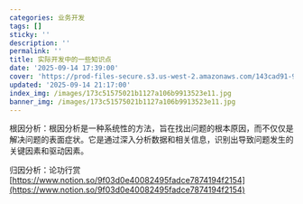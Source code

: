```yaml
---
categories: 业务开发
tags: []
sticky: ''
description: ''
permalink: ''
title: 实际开发中的一些知识点
date: '2025-09-14 17:39:00'
cover: 'https://prod-files-secure.s3.us-west-2.amazonaws.com/143cad91-961b-48b0-82dc-78fbb6eb5abe/83bc1247-7eab-4886-bdcb-1ffb1bb8be2b/%E8%90%A9%E6%A3%AE%E3%81%98%E3%81%82_2199289_cover.jpg?X-Amz-Algorithm=AWS4-HMAC-SHA256&X-Amz-Content-Sha256=UNSIGNED-PAYLOAD&X-Amz-Credential=ASIAZI2LB466YAYPT2ZV%2F20250920%2Fus-west-2%2Fs3%2Faws4_request&X-Amz-Date=20250920T100045Z&X-Amz-Expires=3600&X-Amz-Security-Token=IQoJb3JpZ2luX2VjEHIaCXVzLXdlc3QtMiJHMEUCIQDhy3AVM%2BoxdNfJNGqCZc1M2ogqiABo0xEFlIXN2Z4hXQIgPxmlmA9l0uND2sGw2JxWFx7TSZcWI9P24xjoPvaeJskqiAQI6%2F%2F%2F%2F%2F%2F%2F%2F%2F%2F%2FARAAGgw2Mzc0MjMxODM4MDUiDPbLDmnAIEfgJZ3%2FQSrcA1eU5CFIIkus44CwpvlcEicSlii5UjPiwwxGbW9BvyT1msuk4EUfrPOf%2FW9tEiI87UT%2FQ8j8oGAa2RU6zrsJCSfs9GwtllgmYiMwqBfNtYtM7EpAFy1WVAtb0fjQoNzgNNttx0j8MRS7zC8hCTqnle9U%2FWDX6ti6u9STRw1GZn6Z9ndOeAW3gG1xrlMn1JP85ErIwdC38lH4NrbuJZ7xSx59PTGbtbip4VQcl%2FXoF%2B565Bc3%2Bqf68Rb9y8MPcByyc6zIMBxtmxQOiTUXRsZwum9qdn%2FGhX1VAootr%2FzxU%2FNfxEoTqpQKlEi4xuxtlonUaOLY12BkdZT8cBMykBxA3LiYA%2BJE1NIqV0QhBew0dYWgqy92SbzeqPqzF6g71KqTTkPBbEnbb%2BjWmiVy%2FIsnJdlYK5WjXF6ZVGqo13crmrXsT0nvtiUT1zmZ9iHYH2Gz20x8c%2BJttXABEJh%2BVyuYSVckcwrEj8zl7TDskSKHJhhlObkP5%2BVc77jE65dLfxEft4rQfm%2BwsmnE7Mum%2B6FZy%2Bp%2FtRyreuRWVy3%2Bb18ACWfmFoFnZGXpCx8SxYnB9Y63K4OBSeNNCDC8kIxllwS8HLBeVH6M36zXGvjcmbuG4mmhU%2FINTp2px6iqREcTMK%2FqucYGOqUBCCB%2BqfuCywSGIHu22sH4FEf2JPoEAf0oRyNReigASJh5jyYYoFB2q0SERuyJNnIk4T9zKGjj3ycT46E3mY6Q6ehiKJjl1cTxycebFxYHshioqneozlC3cHNSvr2%2Bnh6q6YOeDreHSpQ2zuXAleA%2F1M%2B6lsjgWcHomJHsS6FntUj848n14FK0RgB0g30zUwDLwqSZMPKdTxUXwg6F9nM6VsW15x7U&X-Amz-Signature=79011668bec5e601d3fa93ab0363eff363cfcfa307c1cc22429ef4d74261eff8&X-Amz-SignedHeaders=host&x-amz-checksum-mode=ENABLED&x-id=GetObject'
updated: '2025-09-14 21:17:00'
index_img: /images/173c51575021b1127a106b9913523e11.jpg
banner_img: /images/173c51575021b1127a106b9913523e11.jpg
---
```


根因分析：根因分析是一种系统性的方法，旨在找出问题的根本原因，而不仅仅是解决问题的表面症状。它是通过深入分析数据和相关信息，识别出导致问题发生的关键因素和驱动因素。


归因分析：论功行赏[https://www.notion.so/9f03d0e40082495fadce7874194f2154](https://www.notion.so/9f03d0e40082495fadce7874194f2154)

